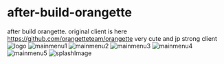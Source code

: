 # after-build-orangette
after build orangette.
original client is here https://github.com/orangetteteam/orangette
very cute and jp strong client
![logo](https://github.com/Most-fat-dog/after-build-orangette/assets/138348867/8a59ceff-7c98-4fad-97e7-675fe6ad6f44)
![mainmenu1](https://github.com/Most-fat-dog/after-build-orangette/assets/138348867/dd335577-62f7-46bc-8fc2-7e2e4fffe315)
![mainmenu2](https://github.com/Most-fat-dog/after-build-orangette/assets/138348867/194199f1-fe63-4bbe-8c10-9919ccd44741)
![mainmenu3](https://github.com/Most-fat-dog/after-build-orangette/assets/138348867/06d16ff2-961b-4f97-a613-afee2e2858f7)
![mainmenu4](https://github.com/Most-fat-dog/after-build-orangette/assets/138348867/a4c0ba5a-95c4-485c-bf1e-00cd58eaf7f9)
![mainmenu5](https://github.com/Most-fat-dog/after-build-orangette/assets/138348867/b06a443f-8fcc-4334-8676-97cad2dd2c55)
![splashImage](https://github.com/Most-fat-dog/after-build-orangette/assets/138348867/927e51b7-635f-4f34-a7cc-715bd3e8f8b2)
